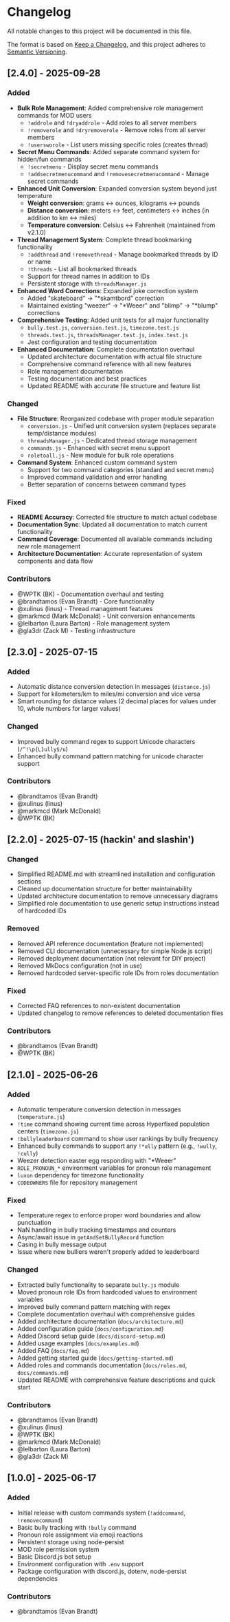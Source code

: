 # Changelog

All notable changes to this project will be documented in this file.

The format is based on [Keep a Changelog](https://keepachangelog.com/en/1.0.0/),
and this project adheres to [Semantic Versioning](https://semver.org/spec/v2.0.0.html).

## [2.4.0] - 2025-09-28

### Added
- **Bulk Role Management**: Added comprehensive role management commands for MOD users
  - `!addrole` and `!dryaddrole` - Add roles to all server members
  - `!removerole` and `!dryremoverole` - Remove roles from all server members  
  - `!usersworole` - List users missing specific roles (creates thread)
- **Secret Menu Commands**: Added separate command system for hidden/fun commands
  - `!secretmenu` - Display secret menu commands
  - `!addsecretmenucommand` and `!removesecretmenucommand` - Manage secret commands
- **Enhanced Unit Conversion**: Expanded conversion system beyond just temperature
  - **Weight conversion**: grams ↔ ounces, kilograms ↔ pounds
  - **Distance conversion**: meters ↔ feet, centimeters ↔ inches (in addition to km ↔ miles)
  - **Temperature conversion**: Celsius ↔ Fahrenheit (maintained from v2.1.0)
- **Thread Management System**: Complete thread bookmarking functionality
  - `!addthread` and `!removethread` - Manage bookmarked threads by ID or name
  - `!threads` - List all bookmarked threads
  - Support for thread names in addition to IDs
  - Persistent storage with `threadsManager.js`
- **Enhanced Word Corrections**: Expanded joke correction system
  - Added "skateboard" → "*skamtbord" correction
  - Maintained existing "weezer" → "*Weeer" and "blimp" → "*blump" corrections
- **Comprehensive Testing**: Added unit tests for all major functionality
  - `bully.test.js`, `conversion.test.js`, `timezone.test.js`
  - `threads.test.js`, `threadsManager.test.js`, `index.test.js`
  - Jest configuration and testing documentation
- **Enhanced Documentation**: Complete documentation overhaul
  - Updated architecture documentation with actual file structure
  - Comprehensive command reference with all new features
  - Role management documentation
  - Testing documentation and best practices
  - Updated README with accurate file structure and feature list

### Changed
- **File Structure**: Reorganized codebase with proper module separation
  - `conversion.js` - Unified unit conversion system (replaces separate temp/distance modules)
  - `threadsManager.js` - Dedicated thread storage management
  - `commands.js` - Enhanced with secret menu support
  - `roletoall.js` - New module for bulk role operations
- **Command System**: Enhanced custom command system
  - Support for two command categories (standard and secret menu)
  - Improved command validation and error handling
  - Better separation of concerns between command types

### Fixed
- **README Accuracy**: Corrected file structure to match actual codebase
- **Documentation Sync**: Updated all documentation to match current functionality
- **Command Coverage**: Documented all available commands including new role management
- **Architecture Documentation**: Accurate representation of system components and data flow

### Contributors
- @WPTK (BK) - Documentation overhaul and testing
- @brandtamos (Evan Brandt) - Core functionality
- @xulinus (linus) - Thread management features
- @markmcd (Mark McDonald) - Unit conversion enhancements
- @lelbarton (Laura Barton) - Role management system
- @gla3dr (Zack M) - Testing infrastructure

## [2.3.0] - 2025-07-15

### Added
- Automatic distance conversion detection in messages (`distance.js`)
- Support for kilometers/km to miles/mi conversion and vice versa
- Smart rounding for distance values (2 decimal places for values under 10, whole numbers for larger values)

### Changed
- Improved bully command regex to support Unicode characters (`/^!\p{L}ully$/u`)
- Enhanced bully command pattern matching for unicode character support

### Contributors
- @brandtamos (Evan Brandt)
- @xulinus (linus)
- @markmcd (Mark McDonald)
- @WPTK (BK)

## [2.2.0] - 2025-07-15 (hackin' and slashin')

### Changed
- Simplified README.md with streamlined installation and configuration sections
- Cleaned up documentation structure for better maintainability
- Updated architecture documentation to remove unnecessary diagrams
- Simplified role documentation to use generic setup instructions instead of hardcoded IDs

### Removed
- Removed API reference documentation (feature not implemented)
- Removed CLI documentation (unnecessary for simple Node.js script)  
- Removed deployment documentation (not relevant for DIY project)
- Removed MkDocs configuration (not in use)
- Removed hardcoded server-specific role IDs from roles documentation

### Fixed
- Corrected FAQ references to non-existent documentation
- Updated changelog to remove references to deleted documentation files

### Contributors
- @brandtamos (Evan Brandt)
- @WPTK (BK)

## [2.1.0] - 2025-06-26

### Added
- Automatic temperature conversion detection in messages (`temperature.js`)
- `!time` command showing current time across Hyperfixed population centers (`timezone.js`)
- `!bullyleaderboard` command to show user rankings by bully frequency
- Enhanced bully commands to support any `!*ully` pattern (e.g., `!wully`, `!cully`)
- Weezer detection easter egg responding with "*Weeer"
- `ROLE_PRONOUN_*` environment variables for pronoun role management
- `luxon` dependency for timezone functionality
- `CODEOWNERS` file for repository management

### Fixed
- Temperature regex to enforce proper word boundaries and allow punctuation
- NaN handling in bully tracking timestamps and counters
- Async/await issue in `getAndSetBullyRecord` function
- Casing in bully message output
- Issue where new bulliers weren't properly added to leaderboard

### Changed
- Extracted bully functionality to separate `bully.js` module
- Moved pronoun role IDs from hardcoded values to environment variables
- Improved bully command pattern matching with regex
- Complete documentation overhaul with comprehensive guides
- Added architecture documentation (`docs/architecture.md`)
- Added configuration guide (`docs/configuration.md`)
- Added Discord setup guide (`docs/discord-setup.md`)
- Added usage examples (`docs/examples.md`)
- Added FAQ (`docs/faq.md`)
- Added getting started guide (`docs/getting-started.md`)
- Added roles and commands documentation (`docs/roles.md`, `docs/commands.md`)
- Updated README with comprehensive feature descriptions and quick start

### Contributors
- @brandtamos (Evan Brandt)
- @xulinus (linus) 
- @WPTK (BK)
- @markmcd (Mark McDonald)
- @lelbarton (Laura Barton)
- @gla3dr (Zack M)

## [1.0.0] - 2025-06-17

### Added
- Initial release with custom commands system (`!addcommand`, `!removecommand`)
- Basic bully tracking with `!bully` command
- Pronoun role assignment via emoji reactions
- Persistent storage using node-persist
- MOD role permission system
- Basic Discord.js bot setup
- Environment configuration with `.env` support
- Package configuration with discord.js, dotenv, node-persist dependencies

### Contributors
- @brandtamos (Evan Brandt)
